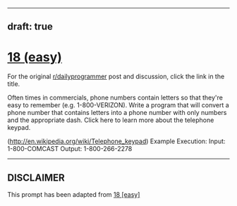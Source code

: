 ---
draft: true
----

# [18 (easy)](https://www.reddit.com/r/dailyprogrammer/comments/qit0h/352012_challenge_18_easy/)

For the original [r/dailyprogrammer](https://www.reddit.com/r/dailyprogrammer/) post and discussion, click the link in the title.

Often times in commercials, phone numbers contain letters so that they're easy to remember (e.g. 1-800-VERIZON). Write a program that will convert a phone number that contains letters into a phone number with only numbers and the appropriate dash. Click here to learn more about the telephone keypad.

(http://en.wikipedia.org/wiki/Telephone_keypad)
Example Execution: 
Input: 1-800-COMCAST 
Output: 1-800-266-2278


----
## **DISCLAIMER**
This prompt has been adapted from [18 [easy]](https://www.reddit.com/r/dailyprogrammer/comments/qit0h/352012_challenge_18_easy/
)
